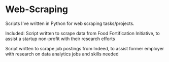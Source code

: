 # Web-Scraping

Scripts I've written in Python for web scraping tasks/projects. 

Included:
Script written to scrape data from Food Fortification Initiative, to assist a startup non-profit with their research efforts

Script written to scrape job postings from Indeed, to assist former employer with research on data analytics jobs and skills needed

